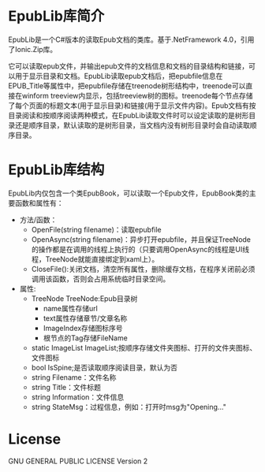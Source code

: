 ﻿# EpubLib库简介

EpubLib是一个C#版本的读取Epub文档的类库。基于.NetFramework 4.0，引用了Ionic.Zip库。

它可以读取epub文件，并输出epub文件的文档信息和文档的目录结构和链接，可以用于显示目录和文档。EpubLib读取epub文档后，把epubfile信息在EPUB_Title等属性中，把epubfile存储在treenode树形结构中，treenode可以直接在winform treeview内显示，包括treeview树的图标。treenode每个节点存储了每个页面的标题文本(用于显示目录)和链接(用于显示文件内容)。Epub文档有按目录阅读和按顺序阅读两种模式，在EpubLib读取文件时可以设定读取的是树形目录还是顺序目录，默认读取的是树形目录，当文档内没有树形目录时会自动读取顺序目录。


# EpubLib库结构

EpubLib内仅包含一个类EpubBook，可以读取一个Epub文件，EpubBook类的主要函数和属性有：

+ 方法/函数：
    - OpenFile(string filename)：读取epubfile
	- OpenAsync(string filename)：异步打开epubfile，并且保证TreeNode的操作都是在调用的线程上执行的（只要调用OpenAsync的线程是UI线程，TreeNode就能直接绑定到xaml上）。
    - CloseFile():关闭文档，清空所有属性，删除缓存文档，在程序关闭前必须调用该函数，否则会占用系统临时目录空间。
+ 属性:
    - TreeNode TreeNode:Epub目录树
	    * name属性存储url
		* text属性存储章节/文章名称
        * ImageIndex存储图标序号
		* 根节点的Tag存储FileName
    - static ImageList ImageList;按顺序存储文件夹图标、打开的文件夹图标、文件图标
    - bool IsSpine;是否读取顺序阅读目录，默认为否
    - string Filename：文件名称
    - string Title：文件标题
    - string Information：文件信息
	- string StateMsg：过程信息，例如：打开时msg为"Opening..."


# License

GNU GENERAL PUBLIC LICENSE Version 2